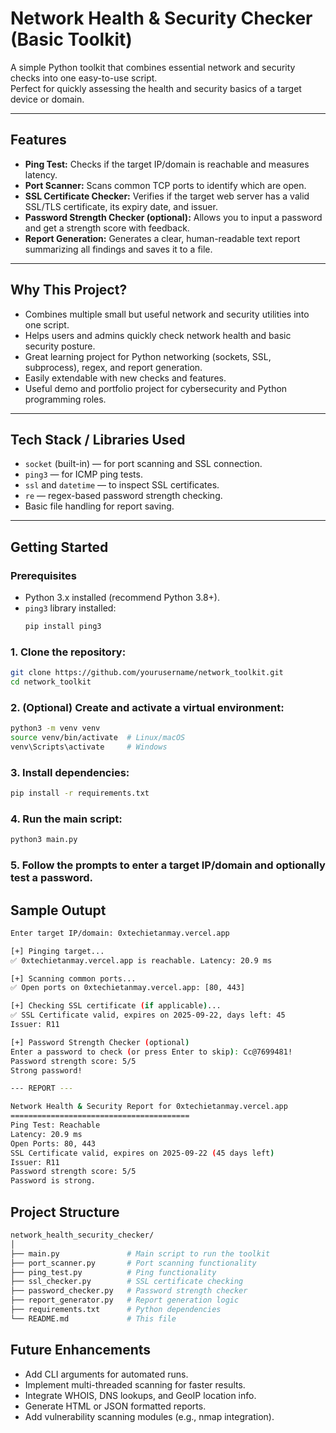 # Network Health & Security Checker (Basic Toolkit)

A simple Python toolkit that combines essential network and security checks into one easy-to-use script.  
Perfect for quickly assessing the health and security basics of a target device or domain.

---

## Features

- **Ping Test:** Checks if the target IP/domain is reachable and measures latency.  
- **Port Scanner:** Scans common TCP ports to identify which are open.  
- **SSL Certificate Checker:** Verifies if the target web server has a valid SSL/TLS certificate, its expiry date, and issuer.  
- **Password Strength Checker (optional):** Allows you to input a password and get a strength score with feedback.  
- **Report Generation:** Generates a clear, human-readable text report summarizing all findings and saves it to a file.

---

## Why This Project?

- Combines multiple small but useful network and security utilities into one script.  
- Helps users and admins quickly check network health and basic security posture.  
- Great learning project for Python networking (sockets, SSL, subprocess), regex, and report generation.  
- Easily extendable with new checks and features.  
- Useful demo and portfolio project for cybersecurity and Python programming roles.

---

## Tech Stack / Libraries Used

- `socket` (built-in) — for port scanning and SSL connection.  
- `ping3` — for ICMP ping tests.  
- `ssl` and `datetime` — to inspect SSL certificates.  
- `re` — regex-based password strength checking.  
- Basic file handling for report saving.

---

## Getting Started

### Prerequisites

- Python 3.x installed (recommend Python 3.8+).  
- `ping3` library installed:
  ```bash
  pip install ping3

### 1. Clone the repository:
```bash
git clone https://github.com/yourusername/network_toolkit.git
cd network_toolkit
```
### 2. (Optional) Create and activate a virtual environment:
```bash
python3 -m venv venv
source venv/bin/activate  # Linux/macOS
venv\Scripts\activate     # Windows
```
### 3. Install dependencies:
```bash
pip install -r requirements.txt
```
### 4. Run the main script:
```bash
python3 main.py
```
### 5. Follow the prompts to enter a target IP/domain and optionally test a password.

## Sample Outupt
```bash
Enter target IP/domain: 0xtechietanmay.vercel.app

[+] Pinging target...
✅ 0xtechietanmay.vercel.app is reachable. Latency: 20.9 ms

[+] Scanning common ports...
✅ Open ports on 0xtechietanmay.vercel.app: [80, 443]

[+] Checking SSL certificate (if applicable)...
✅ SSL Certificate valid, expires on 2025-09-22, days left: 45
Issuer: R11

[+] Password Strength Checker (optional)
Enter a password to check (or press Enter to skip): Cc@7699481!
Password strength score: 5/5
Strong password!

--- REPORT ---

Network Health & Security Report for 0xtechietanmay.vercel.app
========================================
Ping Test: Reachable
Latency: 20.9 ms
Open Ports: 80, 443
SSL Certificate valid, expires on 2025-09-22 (45 days left)
Issuer: R11
Password strength score: 5/5
Password is strong.
```
## Project Structure
```bash
network_health_security_checker/
│
├── main.py               # Main script to run the toolkit
├── port_scanner.py       # Port scanning functionality
├── ping_test.py          # Ping functionality
├── ssl_checker.py        # SSL certificate checking
├── password_checker.py   # Password strength checker
├── report_generator.py   # Report generation logic
├── requirements.txt      # Python dependencies
└── README.md             # This file
```
## Future Enhancements
  - Add CLI arguments for automated runs.
  - Implement multi-threaded scanning for faster results.
  - Integrate WHOIS, DNS lookups, and GeoIP location info.
  - Generate HTML or JSON formatted reports.
  - Add vulnerability scanning modules (e.g., nmap integration).
